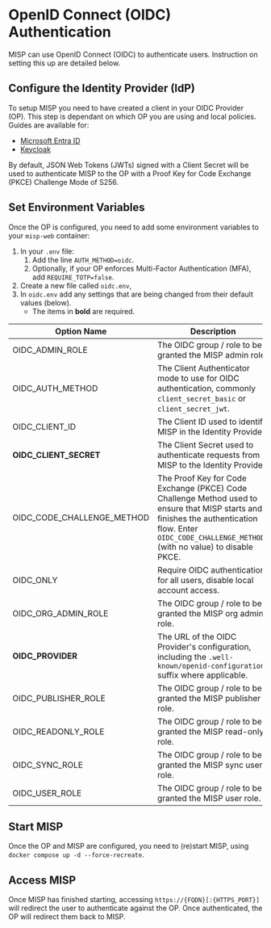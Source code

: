 <!--
SPDX-FileCopyrightText: 2023 Science and Technology Facilities Council (STFC)
SPDX-FileCopyrightText: 2024-2025 Jisc Services Limited
SPDX-FileContributor: Iain Brown (Jisc Services Limited)
SPDX-FileContributor: James Acris (STFC)
SPDX-FileContributor: James Ellor (Jisc Services Limited)
SPDX-FileContributor: Joe Pitt (Jisc Services Limited)

SPDX-License-Identifier: GPL-3.0-only
-->
# OpenID Connect (OIDC) Authentication

MISP can use OpenID Connect (OIDC) to authenticate users. Instruction on setting this up are
detailed below.

## Configure the Identity Provider (IdP)

To setup MISP you need to have created a client in your OIDC Provider (OP). This step is dependant
on which OP you are using and local policies. Guides are available for:

* [Microsoft Entra ID](./entra-id.md)
* [Keycloak](./keycloak.md)

By default, JSON Web Tokens (JWTs) signed with a Client Secret will be used to authenticate MISP
to the OP with a Proof Key for Code Exchange (PKCE) Challenge Mode of S256.

## Set Environment Variables

Once the OP is configured, you need to add some environment variables to your `misp-web` container:

1. In your `.env` file:
    1. Add the line `AUTH_METHOD=oidc`.
    2. Optionally, if your OP enforces Multi-Factor Authentication (MFA), add `REQUIRE_TOTP=false`.
2. Create a new file called `oidc.env`,
3. In `oidc.env` add any settings that are being changed from their default values (below).
    * The items in **bold** are required.

| Option Name | Description | Default Value |
| ----------- | ----------- | ------------- |
| OIDC_ADMIN_ROLE | The OIDC group / role to be granted the MISP admin role. | `misp-admin` |
| OIDC_AUTH_METHOD | The Client Authenticator mode to use for OIDC authentication, commonly `client_secret_basic` or `client_secret_jwt`. | `client_secret_jwt` |
| OIDC_CLIENT_ID | The Client ID used to identify MISP in the Identity Provider. | `misp` |
| **OIDC_CLIENT_SECRET** | The Client Secret used to authenticate requests from MISP to the Identity Provider. | `misp` |
| OIDC_CODE_CHALLENGE_METHOD | The Proof Key for Code Exchange (PKCE) Code Challenge Method used to ensure that MISP starts and finishes the authentication flow. Enter `OIDC_CODE_CHALLENGE_METHOD=` (with no value) to disable PKCE. | `S256` |
| OIDC_ONLY | Require OIDC authentication for all users, disable local account access. | `false` |
| OIDC_ORG_ADMIN_ROLE | The OIDC group / role to be granted the MISP org admin role. | `misp-orgadmin` |
| **OIDC_PROVIDER** | The URL of the OIDC Provider's configuration, including the `.well-known/openid-configuration` suffix where applicable. | `example.com/auth/realms/realm/.well-known/openid-configuration` |
| OIDC_PUBLISHER_ROLE | The OIDC group / role to be granted the MISP publisher role. | `misp-publisher` |
| OIDC_READONLY_ROLE | The OIDC group / role to be granted the MISP read-only role. | `misp-readonly` |
| OIDC_SYNC_ROLE | The OIDC group / role to be granted the MISP sync user role. | `misp-sync` |
| OIDC_USER_ROLE | The OIDC group / role to be granted the MISP user role. | `misp-user` |

## Start MISP

Once the OP and MISP are configured, you need to (re)start MISP, using
`docker compose up -d --force-recreate`.

## Access MISP

Once MISP has finished starting, accessing `https://{FQDN}[:{HTTPS_PORT}]` will redirect the user to
authenticate against the OP. Once authenticated, the OP will redirect them back to MISP.
